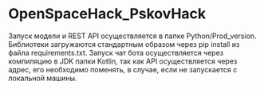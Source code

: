 # OpenSpaceHack_PskovHack

Запуск модели и REST API осуществляется в папке Python/Prod_version. Библиотеки загружаются стандартным образом через pip install из файла requirements.txt.
Запуск чат бота осуществляется через компиляцию в JDK папки Kotlin, так как API осуществляется через адрес, его необходимо поменять, в случае, если не запускается с локальной машины.
